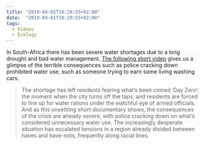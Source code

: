 ```yaml
---
title: "2019-04-01T10:29:55+02:00"
date:  "2019-04-01T10:29:55+02:00"
tags:
  - Videos
  - Ecology
---
```


In South-Africa there has been severe water shortages due to a long drought and bad water management. [The following short video](https://aeon.co/videos/this-is-what-climate-change-looks-like-the-social-fissures-of-cape-towns-water-crisis) gives us a glimpse of the terrible consequences such as police cracking down prohibited water use, such as someone trying to earn some living washing cars.

> The shortage has left residents fearing what’s been coined ‘Day Zero’: the moment when the city turns off the taps, and residents are forced to line up for water rations under the watchful eye of armed officials. And as this unsettling short documentary shows, the consequences of the crisis are already severe, with police cracking down on what’s considered unnecessary water use. The increasingly desperate situation has escalated tensions in a region already divided between haves and have-nots, frequently along racial lines
